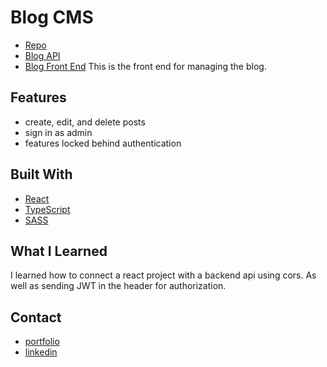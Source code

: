 # Blog CMS

- [Repo](https://github.com/pongpwner/blog-cms)
- [Blog API](https://github.com/pongpwner/blog-api)
- [Blog Front End](https://github.com/pongpwner/blog-front-end)
  This is the front end for managing the blog.

## Features

- create, edit, and delete posts
- sign in as admin
- features locked behind authentication

## Built With

- [React](https://reactjs.org/)
- [TypeScript](https://www.typescriptlang.org/)
- [SASS](https://sass-lang.com/)

## What I Learned

I learned how to connect a react project with a backend api using cors. As well as sending JWT in the header for authorization.

## Contact

- [portfolio](https://pongpwner.github.io/eric-shyu-portfolio/)
- [linkedin](https://www.linkedin.com/in/eric-shyu-105a84191/)
